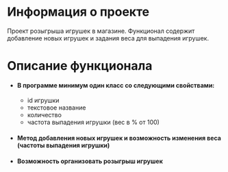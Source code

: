 # **Информация о проекте**

Проект розыгрыша игрушек в магазине. Функционал содержит добавление новых игрушек и задания веса для выпадения игрушек.

# **Описание функционала**

* #### В программе минимум один класс со следующими свойствами:
    * id игрушки
    * текстовое название
    * количество
    * частота выпадения игрушки (вес в % от 100)

* #### Метод добавления новых игрушек и возможность изменения веса (частоты выпадения игрушки)

* #### Возможность организовать розыгрыш игрушек
